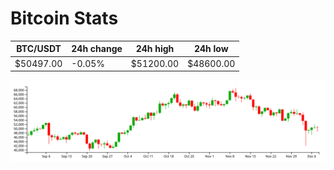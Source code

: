 # Bitcoin Stats

BTC/USDT|24h change|24h high|24h low|
|---|---|---|---|
|$50497.00|-0.05%|$51200.00|$48600.00|

<img src="./chart.svg">
